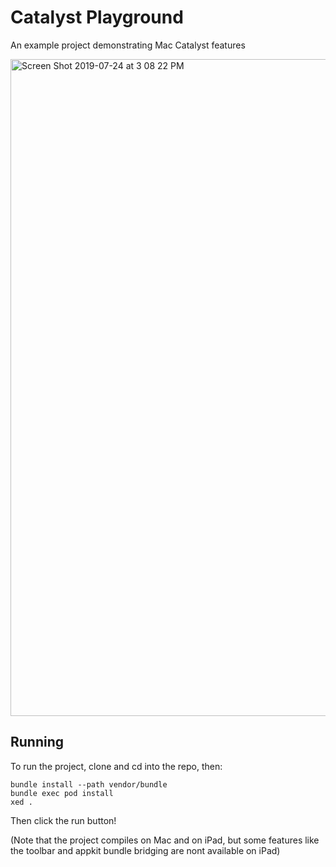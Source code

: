 # Catalyst Playground
An example project demonstrating Mac Catalyst features

<img width="1051" alt="Screen Shot 2019-07-24 at 3 08 22 PM" src="https://user-images.githubusercontent.com/1168853/61821470-4f5c9000-ae25-11e9-8d17-65435c31543f.png">

## Running
To run the project, clone and cd into the repo, then:

```
bundle install --path vendor/bundle
bundle exec pod install
xed .
```

Then click the run button!

(Note that the project compiles on Mac and on iPad, but some features like the toolbar and appkit bundle bridging are nont available on iPad)
